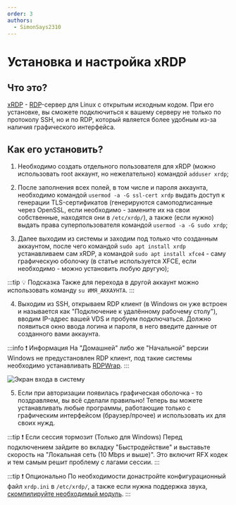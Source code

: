 ```yaml
---
order: 3
authors:
  - SimonSays2310
---
```


<!-- markdownlint-disable MD029 -->

# Установка и настройка xRDP

## Что это?

[xRDP](https://www.xrdp.org/) - [RDP](https://ru.wikipedia.org/wiki/Remote_Desktop_Protocol)-сервер для Linux с открытым исходным кодом. При его установке, вы сможете подключиться к вашему серверу не только по протоколу SSH, но и по RDP, который является более удобным из-за наличия графического интерфейса.

## Как его установить?

1. Необходимо создать отдельного пользователя для xRDP (можно использовать root аккаунт, но нежелательно) командой `adduser xrdp`;

2. После заполнения всех полей, в том числе и пароля аккаунта, необходимо командой `usermod -a -G ssl-cert xrdp` выдать доступ к генерации TLS-сертификатов (генерируются самоподписанные через OpenSSL, если необходимо - замените их на свои собственные, находятся они в `/etc/xrdp/`), а также (если нужно) выдать права суперпользователя командой `usermod -a -G sudo xrdp`;

3. Далее выходим из системы и заходим под только что созданным аккаунтом, после чего командой `sudo apt install xrdp` устанавливаем сам xRDP, а командой `sudo apt install xfce4` - саму графическую оболочку (в статье используется XFCE, если необходимо - можно установить любую другую);

:::tip :bulb: Подсказка
Также для перехода в другой аккаунт можно использовать команду `su ИМЯ_АККАУНТА`.
:::

4. Выходим из SSH, открываем RDP клиент (в Windows он уже встроен и называется как "Подключение к удалённому рабочему столу"), вводим IP-адрес вашей VDS и пробуем подключаться. Должно появиться окно ввода логина и пароля, в него введите данные от созданного вами аккаунта.

:::info :exclamation: Информация
На "Домашней" либо же "Начальной" версии Windows не предустановлен RDP клиент, под такие системы необходимо устанавливать [RDPWrap](https://github.com/stascorp/rdpwrap).
:::

![Экран входа в систему](/vds/xrdp/1.png)

5. Если при авторизации появилась графическая оболочка - то поздравляем, вы всё сделали правильно! Теперь вы можете устанавливать любые программы, работающие только с графическим интерфейсом (браузер/прочее) и использовать их для своих нужд.

:::tip :exclamation: Если сессия тормозит (Только для Windows)
Перед подключением зайдите во вкладку "Быстродействие" и выставьте скорость на "Локальная сеть (10 Mbps и выше)". Это включит RFX кодек и тем самым решит проблему с лагами сессии.
:::

:::tip :exclamation: Опционально
По необходимости донастройте конфигурационный файл `xrdp.ini` в `/etc/xrdp/`, а также если нужна поддержка звука, [скомпилируйте необходимый модуль](/vds/xrdpsound).
:::
